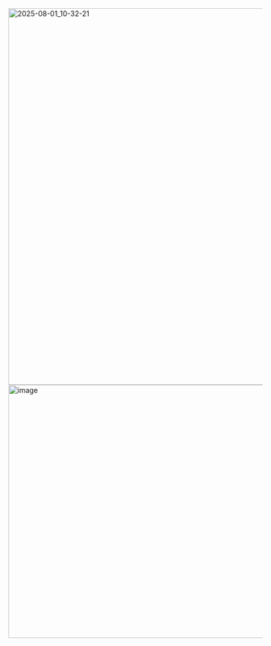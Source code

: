 <img width="1005" height="748" alt="2025-08-01_10-32-21" src="https://github.com/user-attachments/assets/4537fd3b-cd24-4c29-b913-3cd166b501d3" />
<img width="1003" height="503" alt="image" src="https://github.com/user-attachments/assets/8d557096-9ae1-44ae-b9f5-1ddee4d7ce96" />
